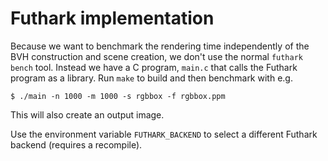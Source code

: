 # Futhark implementation

Because we want to benchmark the rendering time independently of the
BVH construction and scene creation, we don't use the normal `futhark
bench` tool.  Instead we have a C program, `main.c` that calls the
Futhark program as a library.  Run `make` to build and then benchmark
with e.g.

```
$ ./main -n 1000 -m 1000 -s rgbbox -f rgbbox.ppm
```

This will also create an output image.

Use the environment variable `FUTHARK_BACKEND` to select a different
Futhark backend (requires a recompile).

